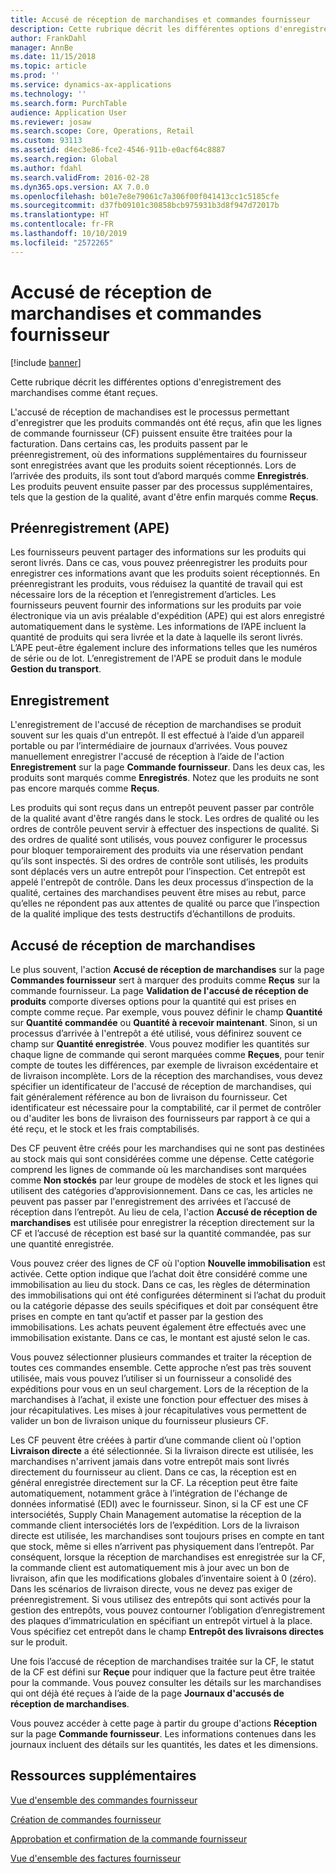 ```yaml
---
title: Accusé de réception de marchandises et commandes fournisseur
description: Cette rubrique décrit les différentes options d'enregistrement des marchandises comme étant reçues.
author: FrankDahl
manager: AnnBe
ms.date: 11/15/2018
ms.topic: article
ms.prod: ''
ms.service: dynamics-ax-applications
ms.technology: ''
ms.search.form: PurchTable
audience: Application User
ms.reviewer: josaw
ms.search.scope: Core, Operations, Retail
ms.custom: 93113
ms.assetid: d4ec3e86-fce2-4546-911b-e0acf64c8887
ms.search.region: Global
ms.author: fdahl
ms.search.validFrom: 2016-02-28
ms.dyn365.ops.version: AX 7.0.0
ms.openlocfilehash: b01e7e8e79061c7a306f00f041413cc1c5185cfe
ms.sourcegitcommit: d37fb09101c30858bcb975931b3d8f947d72017b
ms.translationtype: HT
ms.contentlocale: fr-FR
ms.lasthandoff: 10/10/2019
ms.locfileid: "2572265"
---
```

# <a name="product-receipt-against-purchase-orders"></a>Accusé de réception de marchandises et commandes fournisseur

[!include [banner](../includes/banner.md)]

Cette rubrique décrit les différentes options d'enregistrement des marchandises comme étant reçues.

L'accusé de réception de machandises est le processus permettant d'enregistrer que les produits commandés ont été reçus, afin que les lignes de commande fournisseur (CF) puissent ensuite être traitées pour la facturation. Dans certains cas, les produits passent par le préenregistrement, où des informations supplémentaires du fournisseur sont enregistrées avant que les produits soient réceptionnés. Lors de l’arrivée des produits, ils sont tout d’abord marqués comme **Enregistrés**. Les produits peuvent ensuite passer par des processus supplémentaires, tels que la gestion de la qualité, avant d'être enfin marqués comme **Reçus**.

## <a name="preregistration-asn"></a>Préenregistrement (APE)
Les fournisseurs peuvent partager des informations sur les produits qui seront livrés. Dans ce cas, vous pouvez préenregistrer les produits pour enregistrer ces informations avant que les produits soient réceptionnés. En préenregistrant les produits, vous réduisez la quantité de travail qui est nécessaire lors de la réception et l’enregistrement d’articles. Les fournisseurs peuvent fournir des informations sur les produits par voie électronique via un avis préalable d'expédition (APE) qui est alors enregistré automatiquement dans le système. Les informations de l’APE incluent la quantité de produits qui sera livrée et la date à laquelle ils seront livrés. L’APE peut-être également inclure des informations telles que les numéros de série ou de lot. L’enregistrement de l'APE se produit dans le module **Gestion du transport**.

## <a name="registration"></a>Enregistrement
L'enregistrement de l'accusé de réception de marchandises se produit souvent sur les quais d'un entrepôt. Il est effectué à l’aide d’un appareil portable ou par l’intermédiaire de journaux d’arrivées. Vous pouvez manuellement enregistrer l'accusé de réception à l’aide de l'action **Enregistrement** sur la page **Commande fournisseur**. Dans les deux cas, les produits sont marqués comme **Enregistrés**. Notez que les produits ne sont pas encore marqués comme **Reçus**.  

Les produits qui sont reçus dans un entrepôt peuvent passer par contrôle de la qualité avant d'être rangés dans le stock. Les ordres de qualité ou les ordres de contrôle peuvent servir à effectuer des inspections de qualité. Si des ordres de qualité sont utilisés, vous pouvez configurer le processus pour bloquer temporairement des produits via une réservation pendant qu’ils sont inspectés. Si des ordres de contrôle sont utilisés, les produits sont déplacés vers un autre entrepôt pour l’inspection. Cet entrepôt est appelé l'entrepôt de contrôle. Dans les deux processus d’inspection de la qualité, certaines des marchandises peuvent être mises au rebut, parce qu’elles ne répondent pas aux attentes de qualité ou parce que l’inspection de la qualité implique des tests destructifs d’échantillons de produits.

## <a name="product-receipt"></a>Accusé de réception de marchandises
Le plus souvent, l'action **Accusé de réception de marchandises** sur la page **Commandes fournisseur** sert à marquer des produits comme **Reçus** sur la commande fournisseur. La page **Validation de l'accusé de réception de produits** comporte diverses options pour la quantité qui est prises en compte comme reçue. Par exemple, vous pouvez définir le champ **Quantité** sur **Quantité commandée** ou **Quantité à recevoir maintenant**. Sinon, si un processus d’arrivée à l'entrepôt a été utilisé, vous définirez souvent ce champ sur **Quantité enregistrée**. Vous pouvez modifier les quantités sur chaque ligne de commande qui seront marquées comme **Reçues**, pour tenir compte de toutes les différences, par exemple de livraison excédentaire et de livraison incomplète. Lors de la réception des marchandises, vous devez spécifier un identificateur de l'accusé de réception de marchandises, qui fait généralement référence au bon de livraison du fournisseur. Cet identificateur est nécessaire pour la comptabilité, car il permet de contrôler ou d'auditer les bons de livraison des fournisseurs par rapport à ce qui a été reçu, et le stock et les frais comptabilisés.  

Des CF peuvent être créés pour les marchandises qui ne sont pas destinées au stock mais qui sont considérées comme une dépense. Cette catégorie comprend les lignes de commande où les marchandises sont marquées comme **Non stockés** par leur groupe de modèles de stock et les lignes qui utilisent des catégories d’approvisionnement. Dans ce cas, les articles ne peuvent pas passer par l'enregistrement des arrivées et l’accusé de réception dans l’entrepôt. Au lieu de cela, l'action **Accusé de réception de marchandises** est utilisée pour enregistrer la réception directement sur la CF et l’accusé de réception est basé sur la quantité commandée, pas sur une quantité enregistrée.  

Vous pouvez créer des lignes de CF où l'option **Nouvelle immobilisation** est activée. Cette option indique que l’achat doit être considéré comme une immobilisation au lieu du stock. Dans ce cas, les règles de détermination des immobilisations qui ont été configurées déterminent si l’achat du produit ou la catégorie dépasse des seuils spécifiques et doit par conséquent être prises en compte en tant qu’actif et passer par la gestion des immobilisations. Les achats peuvent également être effectués avec une immobilisation existante. Dans ce cas, le montant est ajusté selon le cas.  

Vous pouvez sélectionner plusieurs commandes et traiter la réception de toutes ces commandes ensemble. Cette approche n’est pas très souvent utilisée, mais vous pouvez l’utiliser si un fournisseur a consolidé des expéditions pour vous en un seul chargement. Lors de la réception de la marchandises à l’achat, il existe une fonction pour effectuer des mises à jour récapitulatives. Les mises à jour récapitulatives vous permettent de valider un bon de livraison unique du fournisseur plusieurs CF.  

Les CF peuvent être créées à partir d’une commande client où l'option **Livraison directe** a été sélectionnée. Si la livraison directe est utilisée, les marchandises n'arrivent jamais dans votre entrepôt mais sont livrés directement du fournisseur au client. Dans ce cas, la réception est en général enregistrée directement sur la CF. La réception peut être faite automatiquement, notamment grâce à l’intégration de l'échange de données informatisé (EDI) avec le fournisseur. Sinon, si la CF est une CF intersociétés, Supply Chain Management automatise la réception de la commande client intersociétés lors de l’expédition. Lors de la livraison directe est utilisée, les marchandises sont toujours prises en compte en tant que stock, même si elles n’arrivent pas physiquement dans l’entrepôt. Par conséquent, lorsque la réception de marchandises est enregistrée sur la CF, la commande client est automatiquement mis à jour avec un bon de livraison, afin que les modifications globales d’inventaire soient à 0 (zéro). Dans les scénarios de livraison directe, vous ne devez pas exiger de préenregistrement. Si vous utilisez des entrepôts qui sont activés pour la gestion des entrepôts, vous pouvez contourner l’obligation d’enregistrement des plaques d’immatriculation en spécifiant un entrepôt virtuel à la place. Vous spécifiez cet entrepôt dans le champ **Entrepôt des livraisons directes** sur le produit. 

Une fois l’accusé de réception de marchandises traitée sur la CF, le statut de la CF est défini sur **Reçue** pour indiquer que la facture peut être traitée pour la commande. Vous pouvez consulter les détails sur les marchandises qui ont déjà été reçues à l’aide de la page **Journaux d'accusés de réception de marchandises**.  

Vous pouvez accéder à cette page à partir du groupe d'actions **Réception** sur la page **Commande fournisseur**. Les informations contenues dans les journaux incluent des détails sur les quantités, les dates et les dimensions.

<a name="additional-resources"></a>Ressources supplémentaires
--------

[Vue d'ensemble des commandes fournisseur](purchase-order-overview.md)

[Création de commandes fournisseur](purchase-order-creation.md)

[Approbation et confirmation de la commande fournisseur](purchase-order-approval-confirmation.md)

[Vue d'ensemble des factures fournisseur](../../financials/accounts-payable/vendor-invoices-overview.md)



